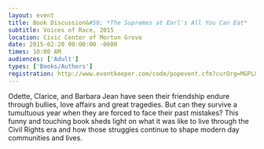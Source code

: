 ```yaml
---
layout: event
title: Book Discussion&#58; *The Supremes at Earl's All You Can Eat*
subtitle: Voices of Race, 2015
location: Civic Center of Morton Grove
date: 2015-02-20 00:00:00 -0600
times: 10:00 AM
audiences: ['Adult']
types: ['Books/Authors']
registration: http://www.eventkeeper.com/code/popevent.cfm?curOrg=MGPL&curApp=events&eID=3884150&thisDate=NO_DATE
---
```

Odette, Clarice, and Barbara Jean have seen their friendship endure through bullies, love affairs and great tragedies. But can they survive a tumultuous year when they are forced to face their past mistakes? This funny and touching book sheds light on what it was like to live through the Civil Rights era and how those struggles continue to shape modern day communities and lives.
